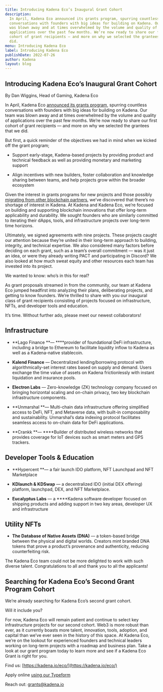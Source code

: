 ```yaml
---
title: Introducing Kadena Eco’s Inaugural Grant Cohort
description:
  In April, Kadena Eco announced its grants program, spurring countless
  conversations with founders with big ideas for building on Kadena. Our team
  was blown away and at times overwhelmed by the volume and quality of
  applications over the past few months. We’re now ready to share our first
  cohort of grant recipients — and more on why we selected the grantees that we
  did.
menu: Introducing Kadena Eco
label: Introducing Kadena Eco
publishDate: 2022-07-26
author: Kadena
layout: blog
---
```


## Introducing Kadena Eco’s Inaugural Grant Cohort

By Dan Wiggins, Head of Gaming, Kadena Eco

In April, Kadena Eco
[announced its grants program](./kadena-eco-grants-2022-04-21), spurring
countless conversations with founders with big ideas for building on Kadena. Our
team was blown away and at times overwhelmed by the volume and quality of
applications over the past few months. We’re now ready to share our first cohort
of grant recipients — and more on why we selected the grantees that we did.

But first, a quick reminder of the objectives we had in mind when we kicked off
the grant program;

- Support early-stage, Kadena-based projects by providing product and technical
  feedback as well as providing monetary and marketing support

- Align incentives with new builders, foster collaboration and knowledge sharing
  between teams, and help projects grow within the broader ecosystem

Given the interest in grants programs for new projects and those possibly
[migrating from other blockchain partners](./kadena-commitment-to-builders-2022-05-27),
we’ve discovered that there’s no shortage of interest in Kadena. At Kadena and
Kadena Eco, we’re focused on building and supporting blockchain innovations that
offer long-term applicability and durability. We sought founders who are
similarly committed to iterating their dApps, tools, and infrastructure projects
over long-term time horizons.

Ultimately, we signed agreements with nine projects. These projects caught our
attention because they’re united in their long-term approach to building,
integrity, and technical expertise. We also considered many factors before
deciding on each grant, such as a team’s overall commitment — was it just an
idea, or were they already writing PACT and participating in Discord? We also
looked at how much sweat equity and other resources each team has invested into
its project.

We wanted to know: who’s in this for real?

As grant proposals streamed in from the community, our team at Kadena Eco jumped
headfirst into analyzing their plans, deliberating projects, and getting to know
founders. We’re thrilled to share with you our inaugural class of grant
recipients consisting of projects focused on infrastructure, NFTs, and developer
tools and education.

It’s time. Without further ado, please meet our newest collaborators!

## Infrastructure

- **Lago Finance **— \*\*\*\*provider of foundational DeFi infrastructure,
  including a bridge to Ethereum to facilitate liquidity inflow to Kadena as
  well as a Kadena-native stablecoin.

- **Kalend Finance** — Decentralized lending/borrowing protocol with
  algorithmically-set interest rates based on supply and demand. Users exchange
  the time value of assets on Kadena frictionlessly with instant liquidation and
  insurance pools.

- **Electron Labs** — Zero-knowledge (ZK) technology company focused on bringing
  horizontal scaling and on-chain privacy, two key blockchain infrastructure
  components.

- **Unmarshal **— Multi-chain data infrastructure offering simplified access to
  DeFi, NFT, and Metaverse data, with built-in composability and sustainability.
  Unmarshal’s data indexing protocol facilitates seamless access to on-chain
  data for DeFi applications.

- **Crankk **— \*\*\*\*Builder of distributed wireless networks that provides
  coverage for IoT devices such as smart meters and GPS trackers.

## Developer Tools & Education

- **Hypercent **— a fair launch IDO platform, NFT Launchpad and NFT Marketplace

- **KDlaunch & KDSwap** — a decentralized IDO (initial DEX offering) platform,
  launchpad, DEX, and NFT Marketplace.

- **Eucalyptus Labs** — a \*\*\*\*Kadena software developer focused on shipping
  products and adding support in two key areas, developer UX and infrastructure

## Utility NFTs

- **The Database of Native Assets (DNA)** — a token-based bridge between the
  physical and digital worlds. Creators mint branded DNA tokens that prove a
  product’s provenance and authenticity, reducing counterfeiting risk.

The Kadena Eco team could not be more delighted to work with such diverse
talent. Congratulations to all and thank you to all the applicants!

## Searching for Kadena Eco’s Second Grant Program Cohort

We’re already searching for Kadena Eco’s second grant cohort.

Will it include you?

For now, Kadena Eco will remain patient and continue to select key
infrastructure projects for our second cohort. Web3 is more robust than ever, as
it currently boasts more talent, innovation, tools, adoption, and capital than
we’ve ever seen in the history of this space. At Kadena Eco, we’re on the
lookout for experienced founders and technical leaders working on long-term
projects with a roadmap and business plan. Take a look at our grant program
today to learn more and see if a Kadena Eco Grant is right for you.

Find us: [https://kadena.io/eco/](https://kadena.io/eco/)

Apply online
[using our Typeform](https://khnrs3ltkjv.typeform.com/grant-app?typeform-source=www.google.com)

Reach out: [grants@kadena.io](mailto:grants@kadena.io)
